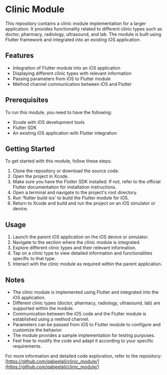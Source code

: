 # Clinic Module

This repository contains a clinic module implementation for a larger application. It provides functionality related to different clinic types such as doctor, pharmacy, radiology, ultrasound, and lab. The module is built using Flutter framework and integrated into an existing iOS application.

## Features

- Integration of Flutter module into an iOS application
- Displaying different clinic types with relevant information
- Passing parameters from iOS to Flutter module
- Method channel communication between iOS and Flutter

## Prerequisites

To run this module, you need to have the following:

- Xcode with iOS development tools
- Flutter SDK
- An existing iOS application with Flutter integration

## Getting Started

To get started with this module, follow these steps:

1. Clone the repository or download the source code.
2. Open the project in Xcode.
3. Make sure you have the Flutter SDK installed. If not, refer to the official Flutter documentation for installation instructions.
4. Open a terminal and navigate to the project's root directory.
5. Run 'flutter build ios' to build the Flutter module for iOS.
6. Return to Xcode and build and run the project on an iOS simulator or device.

## Usage

1. Launch the parent iOS application on the iOS device or simulator.
2. Navigate to the section where the clinic module is integrated.
3. Explore different clinic types and their relevant information.
4. Tap on a clinic type to view detailed information and functionalities specific to that type.
5. Interact with the clinic module as required within the parent application.

## Notes

- The clinic module is implemented using Flutter and integrated into the iOS application.
- Different clinic types (doctor, pharmacy, radiology, ultrasound, lab) are supported within the module.
- Communication between the iOS code and the Flutter module is established using a method channel.
- Parameters can be passed from iOS to Flutter module to configure and customize the behavior.
- The module provides a sample implementation for testing purposes.
- Feel free to modify the code and adapt it according to your specific requirements.

For more information and detailed code exploration, refer to the repository: [https://github.com/qabeelali/clinic_module/](https://github.com/qabeelali/clinic_module/)
